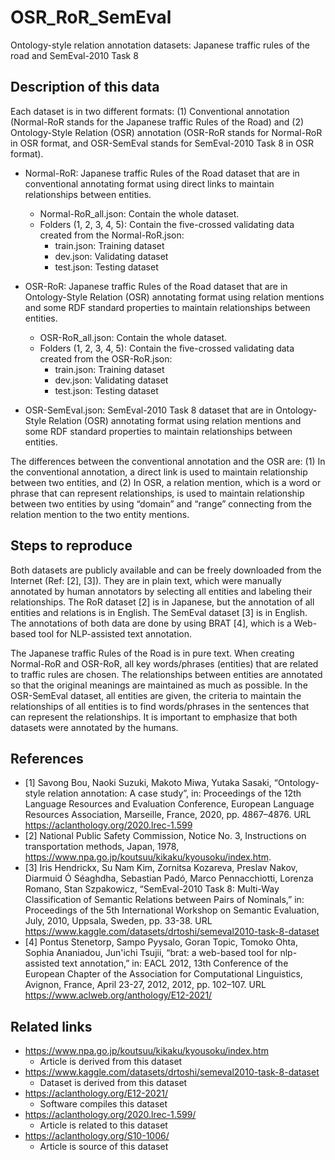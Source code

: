 # OSR_RoR_SemEval
Ontology-style relation annotation datasets: Japanese traffic rules of the road and SemEval-2010 Task 8

## Description of this data

Each dataset is in two different formats: (1) Conventional annotation (Normal-RoR stands for the Japanese traffic Rules of the Road) and (2) Ontology-Style Relation (OSR) annotation (OSR-RoR stands for Normal-RoR in OSR format, and OSR-SemEval stands for SemEval-2010 Task 8 in OSR format). 
* Normal-RoR: Japanese traffic Rules of the Road dataset that are in conventional annotating format using direct links to maintain relationships between entities.
  * Normal-RoR_all.json: Contain the whole dataset.
  * Folders (1, 2, 3, 4, 5): Contain the five-crossed validating data created from the Normal-RoR.json:
    * train.json: Training dataset
    * dev.json: Validating dataset
    * test.json: Testing dataset
* OSR-RoR: Japanese traffic Rules of the Road dataset that are in Ontology-Style Relation (OSR) annotating format using relation mentions and some RDF standard properties to maintain relationships between entities.
  * OSR-RoR_all.json: Contain the whole dataset.
  * Folders (1, 2, 3, 4, 5): Contain the five-crossed validating data created from the OSR-RoR.json:
    * train.json: Training dataset
    * dev.json: Validating dataset
    * test.json: Testing dataset
    
* OSR-SemEval.json: SemEval-2010 Task 8 dataset that are in Ontology-Style Relation (OSR) annotating format using relation mentions and some RDF standard properties to maintain relationships between entities.

The differences between the conventional annotation and the OSR are: (1) In the conventional annotation, a direct link is used to maintain relationship between two entities, and (2) In OSR, a relation mention, which is a word or phrase that can represent relationships, is used to maintain relationship between two entities by using “domain” and “range” connecting from the relation mention to the two entity mentions. 

## Steps to reproduce
Both datasets are publicly available and can be freely downloaded from the Internet (Ref: [2], [3]). They are in plain text, which were manually annotated by human annotators by selecting all entities and labeling their relationships. The RoR dataset [2] is in Japanese, but the annotation of all entities and relations is in English. The SemEval dataset [3] is in English. The annotations of both data are done by using BRAT [4], which is a Web-based tool for NLP-assisted text annotation.

The Japanese traffic Rules of the Road is in pure text. When creating Normal-RoR and OSR-RoR, all key words/phrases (entities) that are related to traffic rules are chosen. The relationships between entities are annotated so that the original meanings are maintained as much as possible. 
In the OSR-SemEval dataset, all entities are given, the criteria to maintain the relationships of all entities is to find words/phrases in the sentences that can represent the relationships. 
It is important to emphasize that both datasets were annotated by the humans.

## References
* [1] Savong Bou, Naoki Suzuki, Makoto Miwa, Yutaka Sasaki, “Ontology-style relation annotation: A case study”, in: Proceedings of the 12th Language Resources and Evaluation Conference, European Language Resources Association, Marseille, France, 2020, pp. 4867–4876. URL https://aclanthology.org/2020.lrec-1.599
* [2] National Public Safety Commission, Notice No. 3, Instructions on transportation methods, Japan, 1978, https://www.npa.go.jp/koutsuu/kikaku/kyousoku/index.htm.
* [3] Iris Hendrickx, Su Nam Kim, Zornitsa Kozareva, Preslav Nakov, Diarmuid Ó Séaghdha, Sebastian Padó, Marco Pennacchiotti, Lorenza Romano, Stan Szpakowicz, “SemEval-2010 Task 8: Multi-Way Classification of Semantic Relations between Pairs of Nominals,” in: Proceedings of the 5th International Workshop on Semantic Evaluation, July, 2010, Uppsala, Sweden, pp. 33-38. URL https://www.kaggle.com/datasets/drtoshi/semeval2010-task-8-dataset  
* [4] Pontus Stenetorp, Sampo Pyysalo, Goran Topic, Tomoko Ohta, Sophia Ananiadou, Jun'ichi Tsujii, “brat: a web-based tool for nlp-assisted text annotation,” in: EACL 2012, 13th Conference of the European Chapter of the Association for Computational Linguistics, Avignon, France, April 23-27, 2012, 2012, pp. 102–107. URL https://www.aclweb.org/anthology/E12-2021/

## Related links
* https://www.npa.go.jp/koutsuu/kikaku/kyousoku/index.htm
  * Article is derived from this dataset
* https://www.kaggle.com/datasets/drtoshi/semeval2010-task-8-dataset
  * Dataset is derived from this dataset
* https://aclanthology.org/E12-2021/
  * Software compiles this dataset
* https://aclanthology.org/2020.lrec-1.599/
  * Article is related to this dataset
* https://aclanthology.org/S10-1006/
  * Article is source of this dataset
